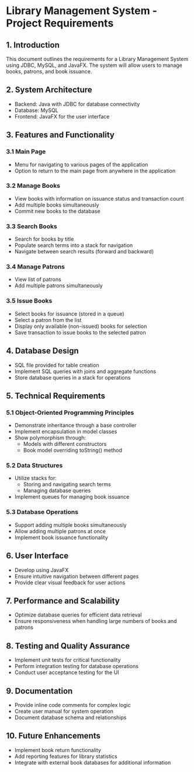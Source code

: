 # Library Management System - Project Requirements

## 1. Introduction

This document outlines the requirements for a Library Management System using JDBC, MySQL, and JavaFX. The system will allow users to manage books, patrons, and book issuance.

## 2. System Architecture

- Backend: Java with JDBC for database connectivity
- Database: MySQL
- Frontend: JavaFX for the user interface

## 3. Features and Functionality

### 3.1 Main Page

- Menu for navigating to various pages of the application
- Option to return to the main page from anywhere in the application

### 3.2 Manage Books

- View books with information on issuance status and transaction count
- Add multiple books simultaneously
- Commit new books to the database

### 3.3 Search Books

- Search for books by title
- Populate search terms into a stack for navigation
- Navigate between search results (forward and backward)

### 3.4 Manage Patrons

- View list of patrons
- Add multiple patrons simultaneously

### 3.5 Issue Books

- Select books for issuance (stored in a queue)
- Select a patron from the list
- Display only available (non-issued) books for selection
- Save transaction to issue books to the selected patron

## 4. Database Design

- SQL file provided for table creation
- Implement SQL queries with joins and aggregate functions
- Store database queries in a stack for operations

## 5. Technical Requirements

### 5.1 Object-Oriented Programming Principles

- Demonstrate inheritance through a base controller
- Implement encapsulation in model classes
- Show polymorphism through:
    - Models with different constructors
    - Book model overriding toString() method

### 5.2 Data Structures

- Utilize stacks for:
    - Storing and navigating search terms
    - Managing database queries
- Implement queues for managing book issuance

### 5.3 Database Operations

- Support adding multiple books simultaneously
- Allow adding multiple patrons at once
- Implement book issuance functionality

## 6. User Interface

- Develop using JavaFX
- Ensure intuitive navigation between different pages
- Provide clear visual feedback for user actions

## 7. Performance and Scalability

- Optimize database queries for efficient data retrieval
- Ensure responsiveness when handling large numbers of books and patrons

## 8. Testing and Quality Assurance

- Implement unit tests for critical functionality
- Perform integration testing for database operations
- Conduct user acceptance testing for the UI

## 9. Documentation

- Provide inline code comments for complex logic
- Create user manual for system operation
- Document database schema and relationships

## 10. Future Enhancements

- Implement book return functionality
- Add reporting features for library statistics
- Integrate with external book databases for additional information